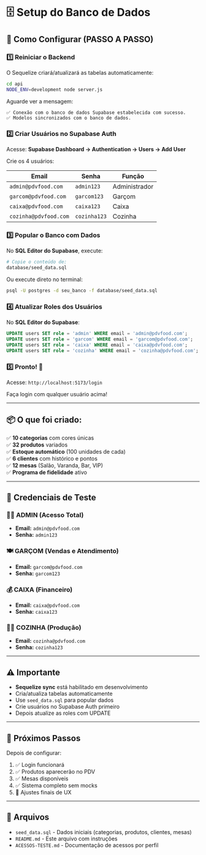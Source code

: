 # 🗄️ Setup do Banco de Dados

## 🚀 Como Configurar (PASSO A PASSO)

### 1️⃣ Reiniciar o Backend
O Sequelize criará/atualizará as tabelas automaticamente:

```bash
cd api
NODE_ENV=development node server.js
```

Aguarde ver a mensagem:
```
✅ Conexão com o banco de dados Supabase estabelecida com sucesso.
✅ Modelos sincronizados com o banco de dados.
```

### 2️⃣ Criar Usuários no Supabase Auth

Acesse: **Supabase Dashboard → Authentication → Users → Add User**

Crie os 4 usuários:

| Email | Senha | Função |
|-------|-------|--------|
| `admin@pdvfood.com` | `admin123` | Administrador |
| `garcom@pdvfood.com` | `garcom123` | Garçom |
| `caixa@pdvfood.com` | `caixa123` | Caixa |
| `cozinha@pdvfood.com` | `cozinha123` | Cozinha |

### 3️⃣ Popular o Banco com Dados

No **SQL Editor do Supabase**, execute:

```bash
# Copie o conteúdo de:
database/seed_data.sql
```

Ou execute direto no terminal:
```bash
psql -U postgres -d seu_banco -f database/seed_data.sql
```

### 4️⃣ Atualizar Roles dos Usuários

No **SQL Editor do Supabase**:

```sql
UPDATE users SET role = 'admin' WHERE email = 'admin@pdvfood.com';
UPDATE users SET role = 'garcom' WHERE email = 'garcom@pdvfood.com';
UPDATE users SET role = 'caixa' WHERE email = 'caixa@pdvfood.com';
UPDATE users SET role = 'cozinha' WHERE email = 'cozinha@pdvfood.com';
```

### 5️⃣ Pronto! 🎉

Acesse: `http://localhost:5173/login`

Faça login com qualquer usuário acima!

---

## 📦 O que foi criado:

✅ **10 categorias** com cores únicas  
✅ **32 produtos** variados  
✅ **Estoque automático** (100 unidades de cada)  
✅ **6 clientes** com histórico e pontos  
✅ **12 mesas** (Salão, Varanda, Bar, VIP)  
✅ **Programa de fidelidade** ativo  

---

## 🔐 Credenciais de Teste

### 👨‍💼 ADMIN (Acesso Total)
- **Email:** `admin@pdvfood.com`
- **Senha:** `admin123`

### 🍽️ GARÇOM (Vendas e Atendimento)
- **Email:** `garcom@pdvfood.com`
- **Senha:** `garcom123`

### 💰 CAIXA (Financeiro)
- **Email:** `caixa@pdvfood.com`
- **Senha:** `caixa123`

### 👨‍🍳 COZINHA (Produção)
- **Email:** `cozinha@pdvfood.com`
- **Senha:** `cozinha123`

---

## ⚠️ Importante

- **Sequelize sync** está habilitado em desenvolvimento
- Cria/atualiza tabelas automaticamente
- Use `seed_data.sql` para popular dados
- Crie usuários no Supabase Auth primeiro
- Depois atualize as roles com UPDATE

---

## 🎯 Próximos Passos

Depois de configurar:

1. ✅ Login funcionará
2. ✅ Produtos aparecerão no PDV
3. ✅ Mesas disponíveis
4. ✅ Sistema completo sem mocks
5. 🎨 Ajustes finais de UX

---

## 📁 Arquivos

- `seed_data.sql` - Dados iniciais (categorias, produtos, clientes, mesas)
- `README.md` - Este arquivo com instruções
- `ACESSOS-TESTE.md` - Documentação de acessos por perfil
